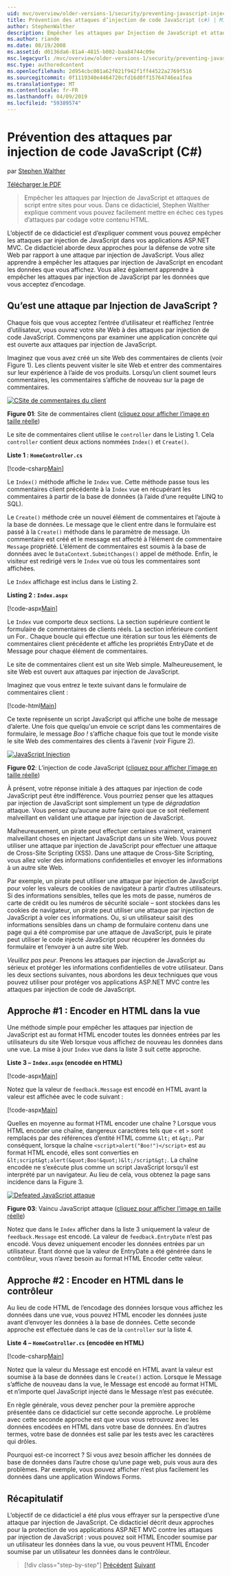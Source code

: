 ```yaml
---
uid: mvc/overview/older-versions-1/security/preventing-javascript-injection-attacks-cs
title: Prévention des attaques d’injection de code JavaScript (c#) | Microsoft Docs
author: StephenWalther
description: Empêcher les attaques par Injection de JavaScript et attaques de script entre sites pour vous. Dans ce didacticiel, Stephen Walther explique comment vous pouvez facilement de...
ms.author: riande
ms.date: 08/19/2008
ms.assetid: d0136da6-81a4-4815-b002-baa84744c09e
msc.legacyurl: /mvc/overview/older-versions-1/security/preventing-javascript-injection-attacks-cs
msc.type: authoredcontent
ms.openlocfilehash: 2d954cbc001a62f021f942f1ff44522a2769f516
ms.sourcegitcommit: 0f1119340e4464720cfd16d0ff15764746ea1fea
ms.translationtype: MT
ms.contentlocale: fr-FR
ms.lasthandoff: 04/09/2019
ms.locfileid: "59389574"
---
```

# <a name="preventing-javascript-injection-attacks-c"></a>Prévention des attaques par injection de code JavaScript (C#)

par [Stephen Walther](https://github.com/StephenWalther)

[Télécharger le PDF](http://download.microsoft.com/download/8/4/8/84843d8d-1575-426c-bcb5-9d0c42e51416/ASPNET_MVC_Tutorial_06_CS.pdf)

> Empêcher les attaques par Injection de JavaScript et attaques de script entre sites pour vous. Dans ce didacticiel, Stephen Walther explique comment vous pouvez facilement mettre en échec ces types d’attaques par codage votre contenu HTML.


L’objectif de ce didacticiel est d’expliquer comment vous pouvez empêcher les attaques par injection de JavaScript dans vos applications ASP.NET MVC. Ce didacticiel aborde deux approches pour la défense de votre site Web par rapport à une attaque par injection de JavaScript. Vous allez apprendre à empêcher les attaques par injection de JavaScript en encodant les données que vous affichez. Vous allez également apprendre à empêcher les attaques par injection de JavaScript par les données que vous acceptez d’encodage.

## <a name="what-is-a-javascript-injection-attack"></a>Qu’est une attaque par Injection de JavaScript ?

Chaque fois que vous acceptez l’entrée d’utilisateur et réaffichez l’entrée d’utilisateur, vous ouvrez votre site Web à des attaques par injection de code JavaScript. Commençons par examiner une application concrète qui est ouverte aux attaques par injection de JavaScript.

Imaginez que vous avez créé un site Web des commentaires de clients (voir Figure 1). Les clients peuvent visiter le site Web et entrer des commentaires sur leur expérience à l’aide de vos produits. Lorsqu’un client soumet leurs commentaires, les commentaires s’affiche de nouveau sur la page de commentaires.


[![CSite de commentaires du client](preventing-javascript-injection-attacks-cs/_static/image2.png)](preventing-javascript-injection-attacks-cs/_static/image1.png)

**Figure 01**: Site de commentaires client ([cliquez pour afficher l’image en taille réelle](preventing-javascript-injection-attacks-cs/_static/image3.png))


Le site de commentaires client utilise le `controller` dans le Listing 1. Cela `controller` contient deux actions nommées `Index()` et `Create()`.

**Liste 1 : `HomeController.cs`**

[!code-csharp[Main](preventing-javascript-injection-attacks-cs/samples/sample1.cs)]

Le `Index()` méthode affiche le `Index` vue. Cette méthode passe tous les commentaires client précédente à la `Index` vue en récupérant les commentaires à partir de la base de données (à l’aide d’une requête LINQ to SQL).

Le `Create()` méthode crée un nouvel élément de commentaires et l’ajoute à la base de données. Le message que le client entre dans le formulaire est passé à la `Create()` méthode dans le paramètre de message. Un commentaire est créé et le message est affecté à l’élément de commentaire `Message` propriété. L’élément de commentaires est soumis à la base de données avec le `DataContext.SubmitChanges()` appel de méthode. Enfin, le visiteur est redirigé vers le `Index` vue où tous les commentaires sont affichées.

Le `Index` affichage est inclus dans le Listing 2.

**Listing 2 : `Index.aspx`**

[!code-aspx[Main](preventing-javascript-injection-attacks-cs/samples/sample2.aspx)]

Le `Index` vue comporte deux sections. La section supérieure contient le formulaire de commentaires de clients réels. La section inférieure contient un For.. Chaque boucle qui effectue une itération sur tous les éléments de commentaires client précédente et affiche les propriétés EntryDate et de Message pour chaque élément de commentaires.

Le site de commentaires client est un site Web simple. Malheureusement, le site Web est ouvert aux attaques par injection de JavaScript.

Imaginez que vous entrez le texte suivant dans le formulaire de commentaires client :

[!code-html[Main](preventing-javascript-injection-attacks-cs/samples/sample3.html)]

Ce texte représente un script JavaScript qui affiche une boîte de message d’alerte. Une fois que quelqu'un envoie ce script dans les commentaires de formulaire, le message <em>Boo !</em> s’affiche chaque fois que tout le monde visite le site Web des commentaires des clients à l’avenir (voir Figure 2).


[![JavaScript Injection](preventing-javascript-injection-attacks-cs/_static/image5.png)](preventing-javascript-injection-attacks-cs/_static/image4.png)

**Figure 02**: L’injection de code JavaScript ([cliquez pour afficher l’image en taille réelle](preventing-javascript-injection-attacks-cs/_static/image6.png))


À présent, votre réponse initiale à des attaques par injection de code JavaScript peut être indifférence. Vous pourriez penser que les attaques par injection de JavaScript sont simplement un type de *dégradation* attaque. Vous pensez qu’aucune autre faire quoi que ce soit réellement malveillant en validant une attaque par injection de JavaScript.

Malheureusement, un pirate peut effectuer certaines vraiment, vraiment malveillant choses en injectant JavaScript dans un site Web. Vous pouvez utiliser une attaque par injection de JavaScript pour effectuer une attaque de Cross-Site Scripting (XSS). Dans une attaque de Cross-Site Scripting, vous allez voler des informations confidentielles et envoyer les informations à un autre site Web.

Par exemple, un pirate peut utiliser une attaque par injection de JavaScript pour voler les valeurs de cookies de navigateur à partir d’autres utilisateurs. Si des informations sensibles, telles que les mots de passe, numéros de carte de crédit ou les numéros de sécurité sociale – sont stockées dans les cookies de navigateur, un pirate peut utiliser une attaque par injection de JavaScript à voler ces informations. Ou, si un utilisateur saisit des informations sensibles dans un champ de formulaire contenu dans une page qui a été compromise par une attaque de JavaScript, puis le pirate peut utiliser le code injecté JavaScript pour récupérer les données du formulaire et l’envoyer à un autre site Web.

*Veuillez pas peur*. Prenons les attaques par injection de JavaScript au sérieux et protéger les informations confidentielles de votre utilisateur. Dans les deux sections suivantes, nous abordons les deux techniques que vous pouvez utiliser pour protéger vos applications ASP.NET MVC contre les attaques par injection de code de JavaScript.

## <a name="approach-1-html-encode-in-the-view"></a>Approche #1 : Encoder en HTML dans la vue

Une méthode simple pour empêcher les attaques par injection de JavaScript est au format HTML encoder toutes les données entrées par les utilisateurs du site Web lorsque vous affichez de nouveau les données dans une vue. La mise à jour `Index` vue dans la liste 3 suit cette approche.

**Liste 3 – `Index.aspx` (encodée en HTML)**

[!code-aspx[Main](preventing-javascript-injection-attacks-cs/samples/sample4.aspx)]

Notez que la valeur de `feedback.Message` est encodé en HTML avant la valeur est affichée avec le code suivant :

[!code-aspx[Main](preventing-javascript-injection-attacks-cs/samples/sample5.aspx)]

Quelles en moyenne au format HTML encoder une chaîne ? Lorsque vous HTML encoder une chaîne, dangereux caractères tels que `<` et `>` sont remplacés par des références d’entité HTML comme `&lt;` et `&gt;`. Par conséquent, lorsque la chaîne `<script>alert("Boo!")</script>` est au format HTML encodé, elles sont converties en `&lt;script&gt;alert(&quot;Boo!&quot;)&lt;/script&gt;`. La chaîne encodée ne s’exécute plus comme un script JavaScript lorsqu’il est interprété par un navigateur. Au lieu de cela, vous obtenez la page sans incidence dans la Figure 3.


[![Defeated JavaScript attaque](preventing-javascript-injection-attacks-cs/_static/image8.png)](preventing-javascript-injection-attacks-cs/_static/image7.png)

**Figure 03**: Vaincu JavaScript attaque ([cliquez pour afficher l’image en taille réelle](preventing-javascript-injection-attacks-cs/_static/image9.png))


Notez que dans le `Index` afficher dans la liste 3 uniquement la valeur de `feedback.Message` est encodé. La valeur de `feedback.EntryDate` n’est pas encodé. Vous devez uniquement encoder les données entrées par un utilisateur. Étant donné que la valeur de EntryDate a été générée dans le contrôleur, vous n’avez besoin au format HTML Encoder cette valeur.

## <a name="approach-2-html-encode-in-the-controller"></a>Approche #2 : Encoder en HTML dans le contrôleur

Au lieu de code HTML de l’encodage des données lorsque vous affichez les données dans une vue, vous pouvez HTML encoder les données juste avant d’envoyer les données à la base de données. Cette seconde approche est effectuée dans le cas de la `controller` sur la liste 4.

**Liste 4 – `HomeController.cs` (encodée en HTML)**

[!code-csharp[Main](preventing-javascript-injection-attacks-cs/samples/sample6.cs)]

Notez que la valeur du Message est encodé en HTML avant la valeur est soumise à la base de données dans le `Create()` action. Lorsque le Message s’affiche de nouveau dans la vue, le Message est encodé au format HTML et n’importe quel JavaScript injecté dans le Message n’est pas exécutée.

En règle générale, vous devez pencher pour la première approche présentée dans ce didacticiel sur cette seconde approche. Le problème avec cette seconde approche est que vous vous retrouvez avec les données encodées en HTML dans votre base de données. En d’autres termes, votre base de données est salie par les tests avec les caractères qui drôles.

Pourquoi est-ce incorrect ? Si vous avez besoin afficher les données de base de données dans l’autre chose qu’une page web, puis vous aura des problèmes. Par exemple, vous pouvez afficher n’est plus facilement les données dans une application Windows Forms.

## <a name="summary"></a>Récapitulatif

L’objectif de ce didacticiel a été plus vous effrayer sur la perspective d’une attaque par injection de JavaScript. Ce didacticiel décrit deux approches pour la protection de vos applications ASP.NET MVC contre les attaques par injection de JavaScript : vous pouvez soit HTML Encoder soumise par un utilisateur les données dans la vue, ou vous peuvent HTML Encoder soumise par un utilisateur les données dans le contrôleur.

> [!div class="step-by-step"]
> [Précédent](authenticating-users-with-windows-authentication-cs.md)
> [Suivant](authenticating-users-with-forms-authentication-vb.md)
